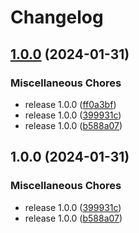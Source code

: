 # Changelog

## [1.0.0](https://github.com/XeroxDev/ytmdesktop-ts-companion/compare/v1.0.0...v1.0.0) (2024-01-31)


### Miscellaneous Chores

* release 1.0.0 ([ff0a3bf](https://github.com/XeroxDev/ytmdesktop-ts-companion/commit/ff0a3bf07552444dbd5b99eb46e62c66d1d0e445))
* release 1.0.0 ([399931c](https://github.com/XeroxDev/ytmdesktop-ts-companion/commit/399931c1bd7dc35b4b00d448f3145079d935cd21))
* release 1.0.0 ([b588a07](https://github.com/XeroxDev/ytmdesktop-ts-companion/commit/b588a07cd470343182ebc417a7ebf14eef846571))

## 1.0.0 (2024-01-31)


### Miscellaneous Chores

* release 1.0.0 ([399931c](https://github.com/XeroxDev/ytmdesktop-ts-companion/commit/399931c1bd7dc35b4b00d448f3145079d935cd21))
* release 1.0.0 ([b588a07](https://github.com/XeroxDev/ytmdesktop-ts-companion/commit/b588a07cd470343182ebc417a7ebf14eef846571))
